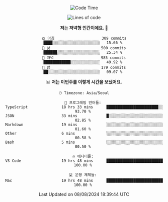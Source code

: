 <div align='center'>
 
<!--START_SECTION:waka-->
![Code Time](http://img.shields.io/badge/Code%20Time-3%2C725%20hrs%2049%20mins-blue)

![Lines of code](https://img.shields.io/badge/%EC%A0%80%EB%8A%94%20%EC%97%AC%ED%83%9C%EA%B9%8C%EC%A7%80%20-1.3%20million%20%EC%A4%84%EC%9D%98%20%EC%BD%94%EB%93%9C%EB%A5%BC%20%EC%9E%91%EC%84%B1%ED%96%88%EC%96%B4%EC%9A%94.-blue)

**저는 저녁형 인간이에요. 🦉** 

```text
🌞 아침                     309 commits         ████░░░░░░░░░░░░░░░░░░░░░   15.66 % 
🌆 낮　                     500 commits         ██████░░░░░░░░░░░░░░░░░░░   25.34 % 
🌃 저녁                     985 commits         ████████████░░░░░░░░░░░░░   49.92 % 
🌙 밤　                     179 commits         ██░░░░░░░░░░░░░░░░░░░░░░░   09.07 % 
```


📊 **저는 이번주를 이렇게 시간을 보냈어요.** 

```text
🕑︎ Timezone: Asia/Seoul

💬 프로그래밍 언어들: 
TypeScript               18 hrs 33 mins      ███████████████████████░░   93.70 % 
JSON                     33 mins             █░░░░░░░░░░░░░░░░░░░░░░░░   02.85 % 
Markdown                 19 mins             ░░░░░░░░░░░░░░░░░░░░░░░░░   01.60 % 
Other                    6 mins              ░░░░░░░░░░░░░░░░░░░░░░░░░   00.58 % 
Bash                     5 mins              ░░░░░░░░░░░░░░░░░░░░░░░░░   00.50 % 

🔥 에디터들: 
VS Code                  19 hrs 48 mins      █████████████████████████   100.00 % 

💻 운영 체제들: 
Mac                      19 hrs 48 mins      █████████████████████████   100.00 % 
```


 Last Updated on 08/08/2024 18:39:44 UTC
<!--END_SECTION:waka-->
 </div>
<!---
Emewjin/Emewjin is a ✨ special ✨ repository because its `README.md` (this file) appears on your GitHub profile.
You can click the Preview link to take a look at your changes.
--->
